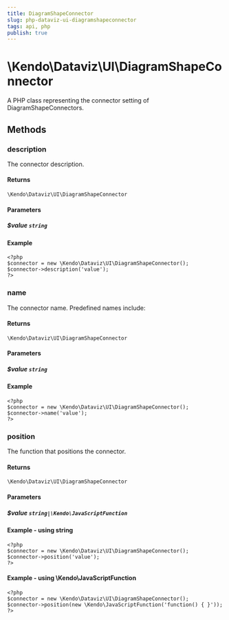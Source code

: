 ```yaml
---
title: DiagramShapeConnector
slug: php-dataviz-ui-diagramshapeconnector
tags: api, php
publish: true
---
```


# \Kendo\Dataviz\UI\DiagramShapeConnector

A PHP class representing the connector setting of DiagramShapeConnectors.


## Methods

### description
The connector description.

#### Returns
`\Kendo\Dataviz\UI\DiagramShapeConnector`

#### Parameters

##### $value `string`



#### Example 
    <?php
    $connector = new \Kendo\Dataviz\UI\DiagramShapeConnector();
    $connector->description('value');
    ?>

### name
The connector name. Predefined names include:

#### Returns
`\Kendo\Dataviz\UI\DiagramShapeConnector`

#### Parameters

##### $value `string`



#### Example 
    <?php
    $connector = new \Kendo\Dataviz\UI\DiagramShapeConnector();
    $connector->name('value');
    ?>

### position
The function that positions the connector.

#### Returns
`\Kendo\Dataviz\UI\DiagramShapeConnector`

#### Parameters

##### $value `string|\Kendo\JavaScriptFunction`



#### Example  - using string
    <?php
    $connector = new \Kendo\Dataviz\UI\DiagramShapeConnector();
    $connector->position('value');
    ?>

#### Example  - using \Kendo\JavaScriptFunction
    <?php
    $connector = new \Kendo\Dataviz\UI\DiagramShapeConnector();
    $connector->position(new \Kendo\JavaScriptFunction('function() { }'));
    ?>


